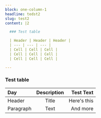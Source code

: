 ```yaml
---
block: one-column-1
headline: tedst2
slug: test2
content: |2

  ### Test table

  | Header | Header | Header |
  | --- | --- | --- |
  | Cell | Cell | Cell |
  | Cell | Cell | Cell |
  | Cell | Cell | Cell |

---
```

### Test table

| Day      | Description | Test Text     |
| :---        |    :----:   |          ---: |
| Header      | Title       | Here's this   |
| Paragraph   | Text        | And more      |
